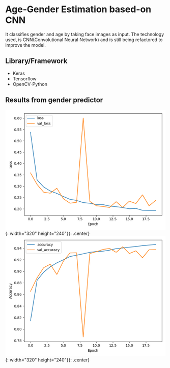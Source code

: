 # Age-Gender Estimation based-on CNN

It classifies gender and age by taking face images as input. The technology used, is CNN(Convolutional Neural Network) and is still being refactored to improve the model.

## Library/Framework
- Keras
- Tensorflow
- OpenCV-Python

## Results from gender predictor

<style>
  .center {
    display: block;
    margin: auto;
  }
</style>

!["Loss"](plot_img/gender_predictor_plot_loss.png){: width="320" height="240"}{: .center} !["Accuracy"](plot_img/gender_predictor_plot_acc.png){: width="320" height="240"}{: .center}
